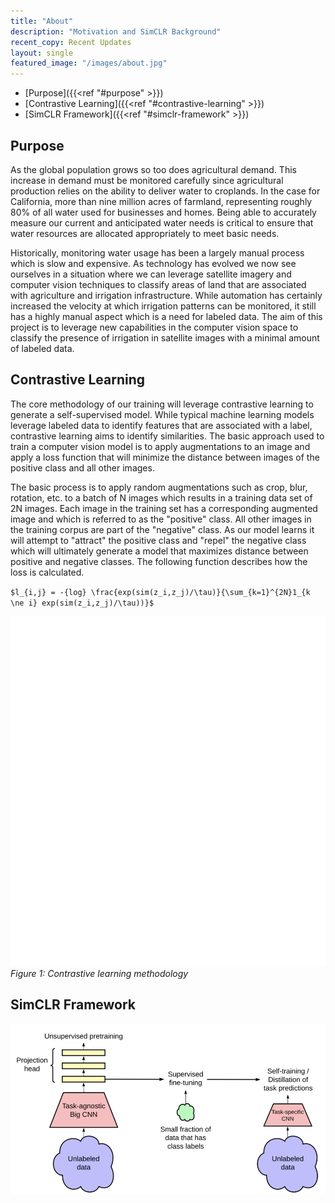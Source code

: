 ```yaml
---
title: "About"
description: "Motivation and SimCLR Background"
recent_copy: Recent Updates
layout: single
featured_image: "/images/about.jpg"
---
```


- [Purpose]({{<ref "#purpose" >}})
- [Contrastive Learning]({{<ref "#contrastive-learning" >}})
- [SimCLR Framework]({{<ref "#simclr-framework" >}})

## Purpose

As the global population grows so too does agricultural demand. This increase in demand must be monitored carefully since agricultural production relies on the ability to deliver water to croplands. In the case for California, more than nine million acres of farmland, representing roughly 80% of all water used for businesses and homes. Being able to accurately measure our current and anticipated water needs is critical to ensure that water resources are allocated appropriately to meet basic needs.

Historically, monitoring water usage has been a largely manual process which is slow and expensive. As technology has evolved we now see ourselves in a situation where we can leverage satellite imagery and computer vision techniques to classify areas of land that are associated with agriculture and irrigation infrastructure. While automation has certainly increased the velocity at which irrigation patterns can be monitored, it still has a highly manual aspect which is a need for labeled data. The aim of this project is to leverage new capabilities in the computer vision space to classify the presence of irrigation in satellite images with a minimal amount of labeled data.


## Contrastive Learning

The core methodology of our training will leverage contrastive learning to generate a self-supervised model. While typical machine learning models leverage labeled data to identify features that are associated with a label, contrastive learning aims to identify similarities. The basic approach used to train a computer vision model is to apply augmentations to an image and apply a loss function that will minimize the distance between images of the positive class and all other images.

The basic process is to apply random augmentations such as crop, blur, rotation, etc. to a batch of N images which results in a training data set of 2N images. Each image in the training set has a corresponding augmented image and which is referred to as the "positive" class. All other images in the training corpus are part of the "negative" class. As our model learns it will attempt to "attract" the positive class and "repel" the negative class which will ultimately generate a model that maximizes distance between positive and negative classes. The following function describes how the loss is calculated.

`$l_{i,j} = -{log} \frac{exp(sim(z_i,z_j)/\tau)}{\sum_{k=1}^{2N}1_{k \ne i} exp(sim(z_i,z_j)/\tau))}$`


![contrastive-learning](/images/contrastive-learning.gif)
*Figure 1: Contrastive learning methodology*

## SimCLR Framework

![simclr-v2](/images/simCLRv2.png)

